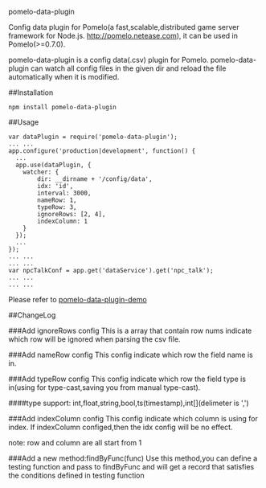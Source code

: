 pomelo-data-plugin

Config data plugin for Pomelo(a fast,scalable,distributed game server framework for Node.js. http://pomelo.netease.com), it can be used in Pomelo(>=0.7.0).

pomelo-data-plugin is a config data(.csv) plugin for Pomelo. pomelo-data-plugin can watch all config files in the given dir and reload the file automatically when it is modified.

##Installation

```
npm install pomelo-data-plugin
```

##Usage

```
var dataPlugin = require('pomelo-data-plugin');
... ...
app.configure('production|development', function() {
  ...
  app.use(dataPlugin, {
    watcher: {
        dir: __dirname + '/config/data',
        idx: 'id',
        interval: 3000,
        nameRow: 1,
        typeRow: 3,
        ignoreRows: [2, 4],
        indexColumn: 1
    }
  });
  ...
});
... ...
... ...
var npcTalkConf = app.get('dataService').get('npc_talk');
... ...
... ...
```

Please refer to [pomelo-data-plugin-demo](https://github.com/palmtoy/pomelo-data-plugin-demo)

##ChangeLog

###Add ignoreRows config
This is a array that contain row nums indicate which row will be ignored when parsing the csv file.

###Add nameRow config
This config indicate which row the field name is in.

###Add typeRow config
This config indicate which row the field type is in(using for type-cast,saving you from manual type-cast).

####type support:
int,float,string,bool,ts(timestamp),int[](delimeter is ',')

###Add indexColumn config
This config indicate which column is using for index. If indexColumn configed,then the idx config will be no effect.

note: row and column are all start from 1

###Add a new method:findByFunc(func) 
Use this method,you can define a testing function and pass to findByFunc and will get a record that satisfies the conditions defined in testing function 


